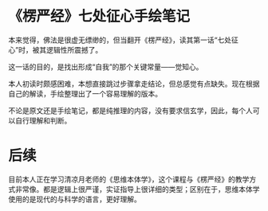 # 《楞严经》七处征心手绘笔记
本来觉得，佛法是很虚无缥缈的，但当翻开《楞严经》，读其第一话“七处征心”时，被其逻辑性所震撼了。

这一话的目的，是找出形成“自我”的那个关键常量——觉知心。

本人初读时颇感困难，本想直接跳过步骤拿走结论，但总感觉有点缺失。现在根据自己的解读，手绘整理出了一个容易理解的版本。

不论是原文还是手绘笔记，都是纯推理的内容，没有要求信玄学，因此，每个人可以自行理解和判断。

# 后续
目前本人正在学习清凉月老师的《思维本体学》，这个课程与《楞严经》的教学方式非常像。都是逻辑上很严谨，实证指导上很详细的类型；区别在于，思维本体学使用的是现代的与科学的语言，更好理解。

